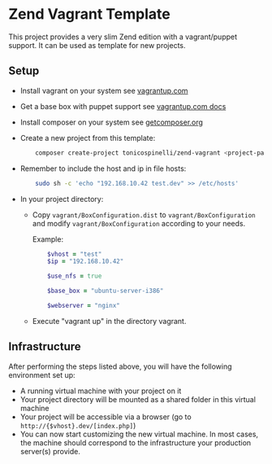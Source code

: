 # Zend Vagrant Template

This project provides a very slim Zend edition with a vagrant/puppet support. It can be used as template for new
projects.

## Setup

-   Install vagrant on your system
    see [vagrantup.com](http://vagrantup.com/v1/docs/getting-started/index.html)

-   Get a base box with puppet support
    see [vagrantup.com docs](http://vagrantup.com/v1/docs/getting-started/boxes.html)

-   Install composer on your system
    see [getcomposer.org](http://getcomposer.org/doc/00-intro.md)

-   Create a new project from this template:
    ```bash
        composer create-project tonicospinelli/zend-vagrant <project-path> --stability="dev"
    ```

-   Remember to include the host and ip in file hosts:
    ```bash
        sudo sh -c 'echo "192.168.10.42 test.dev" >> /etc/hosts'
    ```

-   In your project directory:
    -   Copy `vagrant/BoxConfiguration.dist` to `vagrant/BoxConfiguration` and modify `vagrant/BoxConfiguration` according to your needs.

        Example:

        ```ruby
            $vhost = "test"
            $ip = "192.168.10.42"

            $use_nfs = true

            $base_box = "ubuntu-server-i386"

            $webserver = "nginx"
        ```
    -   Execute "vagrant up" in the directory vagrant.

## Infrastructure

After performing the steps listed above, you will have the following environment set up:

- A running virtual machine with your project on it
- Your project directory will be mounted as a shared folder in this virtual machine
- Your project will be accessible via a browser (go to `http://{$vhost}.dev/[index.php]`)
- You can now start customizing the new virtual machine. In most cases, the machine should correspond to the infrastructure your production server(s) provide.
